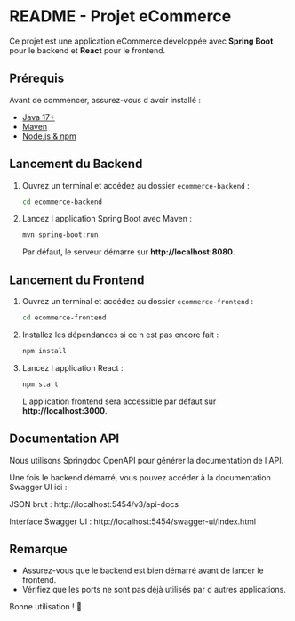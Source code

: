 # README - Projet eCommerce

Ce projet est une application eCommerce développée avec **Spring Boot** pour le backend et **React** pour le frontend.

## Prérequis

Avant de commencer, assurez-vous d avoir installé :
- [Java 17+](https://adoptopenjdk.net/)
- [Maven](https://maven.apache.org/)
- [Node.js & npm](https://nodejs.org/)

## Lancement du Backend

1. Ouvrez un terminal et accédez au dossier `ecommerce-backend` :
   ```sh
   cd ecommerce-backend
   ```
2. Lancez l application Spring Boot avec Maven :
   ```sh
   mvn spring-boot:run
   ```
   Par défaut, le serveur démarre sur **http://localhost:8080**.

## Lancement du Frontend

1. Ouvrez un terminal et accédez au dossier `ecommerce-frontend` :
   ```sh
   cd ecommerce-frontend
   ```
2. Installez les dépendances si ce n est pas encore fait :
   ```sh
   npm install
   ```
3. Lancez l application React :
   ```sh
   npm start
   ```
   L application frontend sera accessible par défaut sur **http://localhost:3000**.


## Documentation API 

Nous utilisons Springdoc OpenAPI pour générer la documentation de l API.

Une fois le backend démarré, vous pouvez accéder à la documentation Swagger UI ici :

JSON brut : http://localhost:5454/v3/api-docs

Interface Swagger UI : http://localhost:5454/swagger-ui/index.html

## Remarque
- Assurez-vous que le backend est bien démarré avant de lancer le frontend.
- Vérifiez que les ports ne sont pas déjà utilisés par d autres applications.

Bonne utilisation ! 🚀


